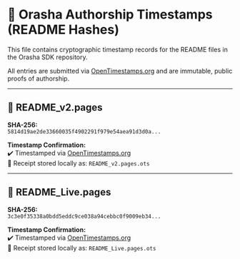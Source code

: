 # 🔐 Orasha Authorship Timestamps (README Hashes)

This file contains cryptographic timestamp records for the README files in the Orasha SDK repository.

All entries are submitted via [OpenTimestamps.org](https://opentimestamps.org) and are immutable, public proofs of authorship.

---

## 📄 README_v2.pages

**SHA-256:**  
`5814d19ae2de33660035f4902291f979e54aea91d3d0a...`

**Timestamp Confirmation:**  
✔️ Timestamped via [OpenTimestamps.org](https://opentimestamps.org)  
📎 Receipt stored locally as: `README_v2.pages.ots`

---

## 📄 README_Live.pages

**SHA-256:**  
`3c3e0f35338a0bdd5eddc9ce038a94cebbc0f9009eb34...`

**Timestamp Confirmation:**  
✔️ Timestamped via [OpenTimestamps.org](https://opentimestamps.org)  
📎 Receipt stored locally as: `README_Live.pages.ots`
